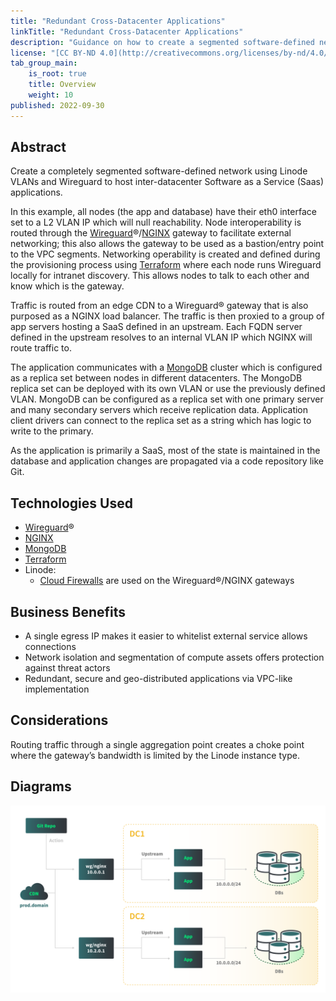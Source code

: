 ```yaml
---
title: "Redundant Cross-Datacenter Applications"
linkTitle: "Redundant Cross-Datacenter Applications"
description: "Guidance on how to create a segmented software-defined network using Linode VLANs and Wireguard to host inter-datacenter SaaS applications."
license: "[CC BY-ND 4.0](http://creativecommons.org/licenses/by-nd/4.0/)"
tab_group_main:
    is_root: true
    title: Overview
    weight: 10
published: 2022-09-30
---
```


## Abstract

Create a completely segmented software-defined network using Linode VLANs and Wireguard to host inter-datacenter Software as a Service (Saas) applications. 

In this example, all nodes (the app and database) have their eth0 interface set to a L2 VLAN IP which will null reachability. Node interoperability is routed through the [Wireguard](https://www.wireguard.com/)&#174;/[NGINX](https://www.nginx.com/) gateway to facilitate external networking; this also allows the gateway to be used as a bastion/entry point to the VPC segments. Networking operability is created and defined during the provisioning process using [Terraform](https://www.terraform.io/) where each node runs Wireguard locally for intranet discovery. This allows nodes to talk to each other and know which is the gateway.

Traffic is routed from an edge CDN to a Wireguard&#174; gateway that is also purposed as a NGINX load balancer. The traffic is then proxied to a group of app servers hosting a SaaS defined in an upstream. Each FQDN server defined in the upstream resolves to an internal VLAN IP which NGINX will route traffic to.

The application communicates with a [MongoDB](https://www.mongodb.com/) cluster which is configured as a replica set between nodes in different datacenters. The MongoDB replica set can be deployed with its own VLAN or use the previously defined VLAN. MongoDB can be configured as a replica set with one primary server and many secondary servers which receive replication data. Application client drivers can connect to the replica set as a string which has logic to write to the primary.

As the application is primarily a SaaS, most of the state is maintained in the database and application changes are propagated via a code repository like Git.

## Technologies Used

- [Wireguard](https://www.wireguard.com/)&#174;
- [NGINX](https://www.nginx.com/)
- [MongoDB](https://www.mongodb.com/)
- [Terraform](https://www.terraform.io/)
- Linode:
    - [Cloud Firewalls](https://www.linode.com/docs/products/networking/cloud-firewall/) are used on the Wireguard&#174;/NGINX gateways

## Business Benefits

- A single egress IP makes it easier to whitelist external service allows connections
- Network isolation and segmentation of compute assets offers protection against threat actors
- Redundant, secure and geo-distributed applications via VPC-like implementation

## Considerations

Routing traffic through a single aggregation point creates a choke point where the gateway’s bandwidth is limited by the Linode instance type.


## Diagrams

[![Thumbnail of redundant cross-datacenter application reference architecture diagram](redundant-cross-datacenter-application-diagram.png)](/docs/reference-architecture/redundant-cross-datacenter-applications/diagrams/)